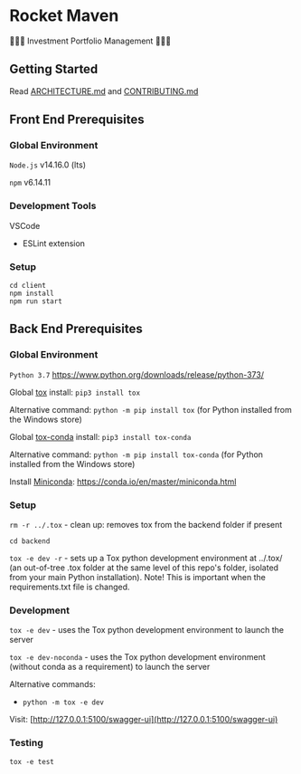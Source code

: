 # Rocket Maven
🚀🚀🚀 Investment Portfolio Management 🚀🚀🚀

## Getting Started

Read [ARCHITECTURE.md](ARCHITECTURE.md) and [CONTRIBUTING.md](CONTRIBUTING.md)

## Front End Prerequisites

### Global Environment

`Node.js`  v14.16.0 (lts)

`npm` v6.14.11

### Development Tools

VSCode
- ESLint extension

### Setup

```
cd client
npm install
npm run start
```

## Back End Prerequisites

### Global Environment

`Python 3.7` https://www.python.org/downloads/release/python-373/

Global [tox](https://tox.readthedocs.io/en/latest/index.html) install: `pip3 install tox`

Alternative command: `python -m pip install tox` (for Python installed from the Windows store)

Global [tox-conda](https://github.com/tox-dev/tox-conda) install: `pip3 install tox-conda`

Alternative command: `python -m pip install tox-conda` (for Python installed from the Windows store)

Install [Miniconda](https://conda.io/en/master/index.html): https://conda.io/en/master/miniconda.html

### Setup

`rm -r ../.tox` - clean up: removes tox from the backend folder if present

`cd backend`

`tox -e dev -r` - sets up a Tox python development environment at ../.tox/ (an out-of-tree .tox folder at the same level of this repo's folder, isolated from your main Python installation). Note! This is important when the requirements.txt file is changed.

### Development

`tox -e dev` - uses the Tox python development environment to launch the server

`tox -e dev-noconda` - uses the Tox python development environment (without conda as a requirement) to launch the server

Alternative commands:

- `python -m tox -e dev`

Visit: [http://127.0.0.1:5100/swagger-ui](http://127.0.0.1:5100/swagger-ui)

### Testing

`tox -e test`
